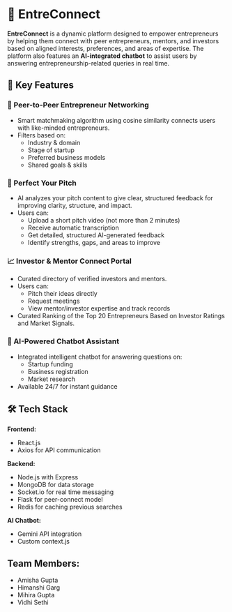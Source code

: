 
# 🚀 EntreConnect

**EntreConnect** is a dynamic platform designed to empower entrepreneurs by helping them connect with peer entrepreneurs, mentors, and investors based on aligned interests, preferences, and areas of expertise. The platform also features an **AI-integrated chatbot** to assist users by answering entrepreneurship-related queries in real time.

## 🌟 Key Features

### 🤝 Peer-to-Peer Entrepreneur Networking
- Smart matchmaking algorithm using cosine similarity connects users with like-minded entrepreneurs.
- Filters based on:
  - Industry & domain
  - Stage of startup
  - Preferred business models
  - Shared goals & skills

### 🎤 Perfect Your Pitch
- AI analyzes your pitch content to give clear, structured feedback for improving clarity, structure, and impact.
- Users can:
  - Upload a short pitch video (not more than 2 minutes)
  - Receive automatic transcription
  - Get detailed, structured AI-generated feedback
  - Identify strengths, gaps, and areas to improve

### 📈 Investor & Mentor Connect Portal
- Curated directory of verified investors and mentors.
- Users can:
  - Pitch their ideas directly
  - Request meetings
  - View mentor/investor expertise and track records
- Curated Ranking of the Top 20 Entrepreneurs Based on Investor Ratings and Market Signals.

### 🧠 AI-Powered Chatbot Assistant
- Integrated intelligent chatbot for answering questions on:
  - Startup funding
  - Business registration
  - Market research
- Available 24/7 for instant guidance

## 🛠️ Tech Stack

**Frontend:**
- React.js
- Axios for API communication

**Backend:**
- Node.js with Express
- MongoDB for data storage
- Socket.io for real time messaging
- Flask for peer-connect model
- Redis for caching previous searches

**AI Chatbot:**
- Gemini API  integration 
- Custom context.js

## Team Members:
- Amisha Gupta
- Himanshi Garg
- Mihira Gupta
- Vidhi Sethi
